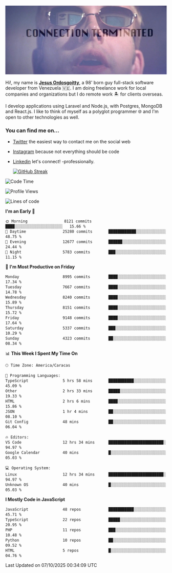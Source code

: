 ![hackers movie reference](./disconnected.jpg)

Hi!, my name is [**Jesus Ordosgoitty**](https://jodaz.dev), a 98' born guy full-stack software developer from Venezuela 🇻🇪. I am doing freelance work for local companies and organizations but I do remote work 🏝️ for clients overseas. 

I develop applications using Laravel and Node.js, with Postgres, MongoDB and React.js. I like to think of myself as a polyglot programmer 🌐 and I'm open to other technologies as well.

### You can find me on...

- [Twitter](https://twitter.com/jodaz_) the easiest way to contact me on the social web
- [Instagram](https://instagram.com/jodaz_) because not everything should be code
- [Linkedin](https://linkedin.com/in/jodaz) let's connect! -professionally.


    [![GitHub Streak](https://streak-stats.demolab.com?user=jodaz&theme=tokyonight)](https://git.io/streak-stats)

<!--START_SECTION:waka-->
![Code Time](http://img.shields.io/badge/Code%20Time-11%2C391%20hrs%207%20mins-blue)

![Profile Views](http://img.shields.io/badge/Profile%20Views-0-blue)

![Lines of code](https://img.shields.io/badge/From%20Hello%20World%20I%27ve%20Written-83.8%20million%20lines%20of%20code-blue)

**I'm an Early 🐤** 

```text
🌞 Morning                8121 commits        ████░░░░░░░░░░░░░░░░░░░░░   15.66 % 
🌆 Daytime                25280 commits       ████████████░░░░░░░░░░░░░   48.75 % 
🌃 Evening                12677 commits       ██████░░░░░░░░░░░░░░░░░░░   24.44 % 
🌙 Night                  5783 commits        ███░░░░░░░░░░░░░░░░░░░░░░   11.15 % 
```
📅 **I'm Most Productive on Friday** 

```text
Monday                   8995 commits        ████░░░░░░░░░░░░░░░░░░░░░   17.34 % 
Tuesday                  7667 commits        ████░░░░░░░░░░░░░░░░░░░░░   14.78 % 
Wednesday                8240 commits        ████░░░░░░░░░░░░░░░░░░░░░   15.89 % 
Thursday                 8151 commits        ████░░░░░░░░░░░░░░░░░░░░░   15.72 % 
Friday                   9148 commits        ████░░░░░░░░░░░░░░░░░░░░░   17.64 % 
Saturday                 5337 commits        ███░░░░░░░░░░░░░░░░░░░░░░   10.29 % 
Sunday                   4323 commits        ██░░░░░░░░░░░░░░░░░░░░░░░   08.34 % 
```


📊 **This Week I Spent My Time On** 

```text
🕑︎ Time Zone: America/Caracas

💬 Programming Languages: 
TypeScript               5 hrs 58 mins       ███████████░░░░░░░░░░░░░░   45.09 % 
Other                    2 hrs 33 mins       █████░░░░░░░░░░░░░░░░░░░░   19.33 % 
HTML                     2 hrs 6 mins        ████░░░░░░░░░░░░░░░░░░░░░   15.86 % 
JSON                     1 hr 4 mins         ██░░░░░░░░░░░░░░░░░░░░░░░   08.10 % 
Git Config               48 mins             ██░░░░░░░░░░░░░░░░░░░░░░░   06.04 % 

🔥 Editors: 
VS Code                  12 hrs 34 mins      ████████████████████████░   94.97 % 
Google Calendar          40 mins             █░░░░░░░░░░░░░░░░░░░░░░░░   05.03 % 

💻 Operating System: 
Linux                    12 hrs 34 mins      ████████████████████████░   94.97 % 
Unknown OS               40 mins             █░░░░░░░░░░░░░░░░░░░░░░░░   05.03 % 
```

**I Mostly Code in JavaScript** 

```text
JavaScript               48 repos            ███████████░░░░░░░░░░░░░░   45.71 % 
TypeScript               22 repos            █████░░░░░░░░░░░░░░░░░░░░   20.95 % 
PHP                      11 repos            ███░░░░░░░░░░░░░░░░░░░░░░   10.48 % 
Python                   10 repos            ██░░░░░░░░░░░░░░░░░░░░░░░   09.52 % 
HTML                     5 repos             █░░░░░░░░░░░░░░░░░░░░░░░░   04.76 % 
```




 Last Updated on 07/10/2025 00:34:09 UTC
<!--END_SECTION:waka-->
